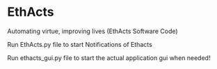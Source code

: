 # EthActs
Automating virtue, improving lives (EthActs Software Code)

Run EthActs.py file to start Notifications of Ethacts

Run ethacts_gui.py file to start the actual application gui when needed!
